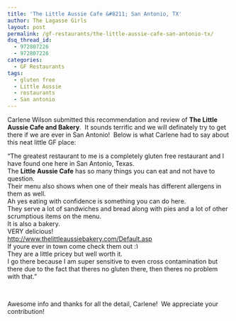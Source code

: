 ```yaml
---
title: 'The Little Aussie Cafe &#8211; San Antonio, TX'
author: The Lagasse Girls
layout: post
permalink: /gf-restaurants/the-little-aussie-cafe-san-antonio-tx/
dsq_thread_id:
  - 972807226
  - 972807226
categories:
  - GF Restaurants
tags:
  - gluten free
  - Little Aussie
  - restaurants
  - San antonio
---
```

Carlene Wilson submitted this recommendation and review of **The Little Aussie Cafe and Bakery**.  It sounds terrific and we will definately try to get there if we are ever in San Antonio!  Below is what Carlene had to say about this neat little GF place:

&#8220;The greatest restaurant to me is a completely gluten free restaurant and I have found one here in San Antonio, Texas.  
The **Little Aussie Cafe** has so many things you can eat and not have to question.  
Their menu also shows when one of their meals has different allergens in them as well.  
Ah yes eating with confidence is something you can do here.  
They serve a lot of sandwiches and bread along with pies and a lot of other scrumptious items on the menu.  
It is also a bakery.  
VERY delicious!  
<a href="http://www.thelittleaussiebakery.com/Default.asp" target="_blank">http://www.thelittleaussiebakery.com/Default.asp</a>  
If youre ever in town come check them out <img src="http://lagassegirls.dev/wp-includes/images/smilies/simple-smile.png" alt=":)" class="wp-smiley" style="height: 1em; max-height: 1em;" />  
They are a little pricey but well worth it.  
I go there because I am super sensitive to even cross contamination but there due to the fact that theres no gluten there, then theres no problem with that.&#8221;

&nbsp;

Awesome info and thanks for all the detail, Carlene!  We appreciate your contribution!
